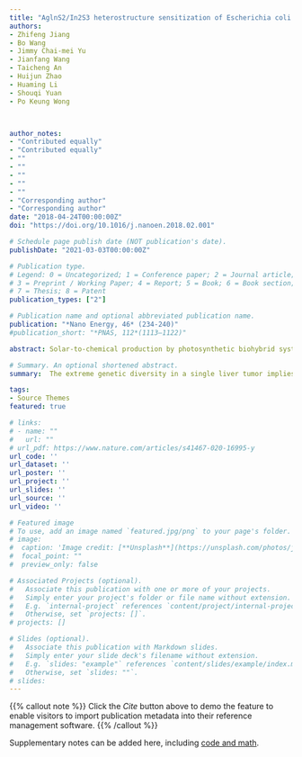 ```yaml
---
title: "AglnS2/In2S3 heterostructure sensitization of Escherichia coli for sustainable hydrogen production"
authors:
- Zhifeng Jiang
- Bo Wang
- Jimmy Chai-mei Yu
- Jianfang Wang
- Taicheng An
- Huijun Zhao
- Huaming Li
- Shouqi Yuan
- Po Keung Wong



author_notes:
- "Contributed equally"
- "Contributed equally"
- ""
- ""
- ""
- ""
- ""
- "Corresponding author"
- "Corresponding author"
date: "2018-04-24T00:00:00Z"
doi: "https://doi.org/10.1016/j.nanoen.2018.02.001"

# Schedule page publish date (NOT publication's date).
publishDate: "2021-03-03T00:00:00Z"

# Publication type.
# Legend: 0 = Uncategorized; 1 = Conference paper; 2 = Journal article;
# 3 = Preprint / Working Paper; 4 = Report; 5 = Book; 6 = Book section;
# 7 = Thesis; 8 = Patent
publication_types: ["2"]

# Publication name and optional abbreviated publication name.
publication: "*Nano Energy, 46* (234-240)"
#publication_short: "*PNAS, 112*(1113–1122)"

abstract: Solar-to-chemical production by photosynthetic biohybrid systems does not only take advantage of the broadband light efficiency of semiconductor but also utilize highly specific biological catalytic power in living organism. Herein, we demonstrate a tandem inorganic-biological hybrid by combining AglnS2/In2S3 and a facultative anaerobic bacterium, Escherichia coli, for biological H2 production. The AglnS2/In2S3@E. coli hybrid system harvests light energy and makes use of anaerobically synthesized bacterial endogenous [Ni-Fe]-hydrogenase and photo-generated electrons from AglnS2/In2S3 hybrid for enhanced H2 evolution efficiency. A highly quantum efficiency (QE) of 3.3% at 720 nm for H2 production is achieved from the hybrid system, exceeding those of many reported photoheterotrophic bacteria. This biomimetic approach may provide a guidance for the interfacing of hybrid semiconductors with living organisms for solar-to-chemical production.

# Summary. An optional shortened abstract.
summary:  The extreme genetic diversity in a single liver tumor implies clonal evolution under the non-Darwinian mode.

tags:
- Source Themes
featured: true

# links:
# - name: ""
#   url: ""
# url_pdf: https://www.nature.com/articles/s41467-020-16995-y
url_code: ''
url_dataset: ''
url_poster: ''
url_project: ''
url_slides: ''
url_source: ''
url_video: ''

# Featured image
# To use, add an image named `featured.jpg/png` to your page's folder. 
# image:
#  caption: 'Image credit: [**Unsplash**](https://unsplash.com/photos/jdD8gXaTZsc)'
#  focal_point: ""
#  preview_only: false

# Associated Projects (optional).
#   Associate this publication with one or more of your projects.
#   Simply enter your project's folder or file name without extension.
#   E.g. `internal-project` references `content/project/internal-project/index.md`.
#   Otherwise, set `projects: []`.
# projects: []

# Slides (optional).
#   Associate this publication with Markdown slides.
#   Simply enter your slide deck's filename without extension.
#   E.g. `slides: "example"` references `content/slides/example/index.md`.
#   Otherwise, set `slides: ""`.
# slides:
---
```


{{% callout note %}}
Click the *Cite* button above to demo the feature to enable visitors to import publication metadata into their reference management software.
{{% /callout %}}

Supplementary notes can be added here, including [code and math](https://sourcethemes.com/academic/docs/writing-markdown-latex/).

